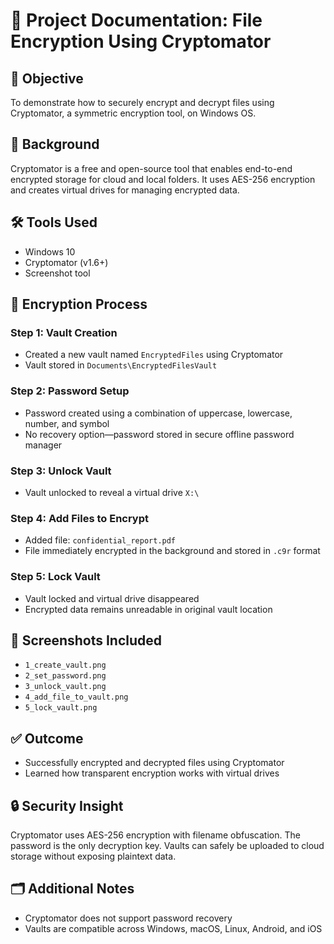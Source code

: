 
# 📄 Project Documentation: File Encryption Using Cryptomator

## 📌 Objective
To demonstrate how to securely encrypt and decrypt files using Cryptomator, a symmetric encryption tool, on Windows OS.

## 🧠 Background
Cryptomator is a free and open-source tool that enables end-to-end encrypted storage for cloud and local folders. It uses AES-256 encryption and creates virtual drives for managing encrypted data.

## 🛠️ Tools Used
- Windows 10
- Cryptomator (v1.6+)
- Screenshot tool

## 🔐 Encryption Process

### Step 1: Vault Creation
- Created a new vault named `EncryptedFiles` using Cryptomator
- Vault stored in `Documents\EncryptedFilesVault`

### Step 2: Password Setup
- Password created using a combination of uppercase, lowercase, number, and symbol
- No recovery option—password stored in secure offline password manager

### Step 3: Unlock Vault
- Vault unlocked to reveal a virtual drive `X:\`

### Step 4: Add Files to Encrypt
- Added file: `confidential_report.pdf`
- File immediately encrypted in the background and stored in `.c9r` format

### Step 5: Lock Vault
- Vault locked and virtual drive disappeared
- Encrypted data remains unreadable in original vault location

## 📸 Screenshots Included
- `1_create_vault.png`
- `2_set_password.png`
- `3_unlock_vault.png`
- `4_add_file_to_vault.png`
- `5_lock_vault.png`

## ✅ Outcome
- Successfully encrypted and decrypted files using Cryptomator
- Learned how transparent encryption works with virtual drives

## 🔒 Security Insight
Cryptomator uses AES-256 encryption with filename obfuscation. The password is the only decryption key. Vaults can safely be uploaded to cloud storage without exposing plaintext data.

## 🗂️ Additional Notes
- Cryptomator does not support password recovery
- Vaults are compatible across Windows, macOS, Linux, Android, and iOS

